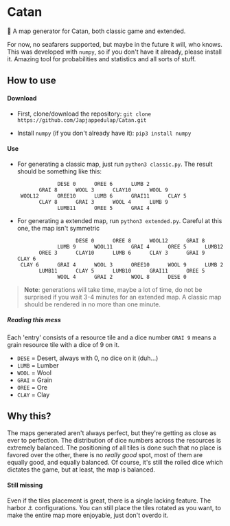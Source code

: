 
# Catan
:game_die: A map generator for Catan, both classic game and extended. 

For now, no seafarers supported, but maybe in the future it will, who knows.
This was developed with `numpy`, so if you don't have it already, please install it. Amazing tool for probabilities and statistics and all sorts of stuff.

## How to use
#### Download
- First, clone/download the repository: 
`git clone https://github.com/Japjappedulap/Catan.git`

 - Install `numpy` (if you don't already have it): 
 `pip3 install numpy`

 #### Use
 - For generating a classic map, just run `python3 classic.py`. The result should be something like this:

                    DESE 0      OREE 6      LUMB 2	
              GRAI 8      WOOL 3      CLAY10      WOOL 9	
        WOOL12      OREE10      LUMB 6      GRAI11      CLAY 5	
              CLAY 8      GRAI 3      WOOL 4      LUMB 9	
                    LUMB11      OREE 5      GRAI 4	
 
 - For generating a extended map, run `python3 extended.py`. Careful at this one, the map isn't symmetric
 
                          DESE 0      OREE 8      WOOL12      GRAI 8
                    LUMB 9      WOOL11      GRAI 4      OREE 5      LUMB12
              OREE 3      CLAY10      LUMB 6      CLAY 3      GRAI 9     CLAY 6
        CLAY 6      GRAI 4      WOOL 3      OREE10      WOOL 9      LUMB 2
              LUMB11      CLAY 5      LUMB10      GRAI11      OREE 5
                    WOOL 4      GRAI 2      WOOL 8      DESE 0

> **Note**: generations will take time, maybe a lot of time, do not be surprised if you wait 3-4 minutes for an extended map. A classic map should be rendered in no more than one minute.
##### Reading this mess
Each 'entry' consists of a resource tile and a dice number `GRAI 9` means a grain resource tile with a dice of 9 on it.
- `DESE` = Desert, always with 0, no dice on it (duh...) 
- `LUMB` = Lumber 
- `WOOL` = Wool 
- `GRAI` = Grain 
- `OREE` = Ore 
- `CLAY` = Clay 

## Why this?
The maps generated aren't always perfect, but they're getting as close as ever to perfection. The distribution of dice numbers across the resources is extremely balanced. The positioning of all tiles is done such that no place is favored over the other, there is no *really good* spot, most of them are equally good, and equally balanced. Of course, it's still the rolled dice which dictates the game, but at least, the map is balanced.

#### Still missing
Even if the tiles placement is great, there is a single lacking feature. The harbor :anchor: configurations. You can still place the tiles rotated as you want, to make the entire map more enjoyable, just don't overdo it.
